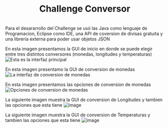 <h1 align="center"> Challenge Conversor </h1>
<br>
Para el desararrollo del Challenge se usó las Java como lenguaje de Programacion, Eclipse como IDE, una API de coversion de divisas gratuita y
una librería externa para poder usar objetos JSON 


En esta imagen presentamos la GUI de inicio en donde se puede elegir entre tres distintos conversores (monedas, longitudes y temperaturas)
![Esta es la interfaz principal](https://user-images.githubusercontent.com/104963019/227788731-c2b0753f-a4fb-4c58-9e8e-9f7d4d5aa94b.png)


En esta imagen presentamo la GUI de conversion de monedas
![La interfaz de conversion de monedas](https://user-images.githubusercontent.com/104963019/227788749-e0117d5e-541d-4e9a-b0f9-8bb6b350d1df.png)

En esta imagen presentamos las opciones de conversion de monedas
![Opciones de conversion de monedas](https://user-images.githubusercontent.com/104963019/227788773-b904662f-895f-4e01-9c90-0fb0afb35b93.png)

La siguiente imagen muestra la GUI de conversion de Longitudes y tambien las opciones que esta tiene
![image](https://user-images.githubusercontent.com/104963019/227788810-95d3f390-24b9-4c1b-bd47-c2ea82e578f1.png)

La siguiente imagen muestra la GUI de conversion de Temperaturas y tambien las opciones que esta tiene
![image](https://user-images.githubusercontent.com/104963019/227788828-6dba25cb-29c3-46b8-98f3-14dca02e2a31.png)
